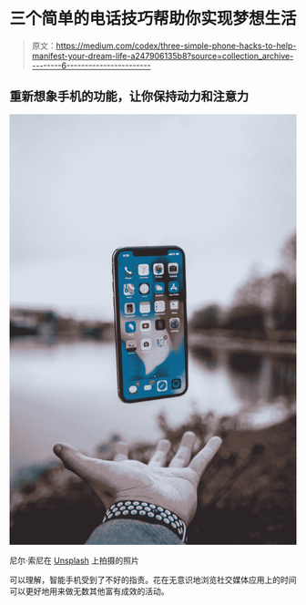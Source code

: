 # 三个简单的电话技巧帮助你实现梦想生活

> 原文：<https://medium.com/codex/three-simple-phone-hacks-to-help-manifest-your-dream-life-a247906135b8?source=collection_archive---------6----------------------->

## 重新想象手机的功能，让你保持动力和注意力

![](img/64757adafa60980c9acfe30461e91b95.png)

尼尔·索尼在 [Unsplash](https://unsplash.com?utm_source=medium&utm_medium=referral) 上拍摄的照片

可以理解，智能手机受到了不好的指责。花在无意识地浏览社交媒体应用上的时间可以更好地用来做无数其他富有成效的活动。